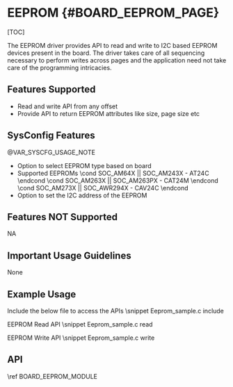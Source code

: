 # EEPROM {#BOARD_EEPROM_PAGE}

[TOC]

The EEPROM driver provides API to read and write to I2C based EEPROM devices present in the board.
The driver takes care of all sequencing necessary to perform writes across pages and
the application need not take care of the programming intricacies.

## Features Supported

- Read and write API from any offset
- Provide API to return EEPROM attributes like size, page size etc

## SysConfig Features

@VAR_SYSCFG_USAGE_NOTE

- Option to select EEPROM type based on board
- Supported EEPROMs
\cond SOC_AM64X || SOC_AM243X
        - AT24C
\endcond
\cond SOC_AM263X || SOC_AM263PX
        - CAT24M
\endcond
\cond SOC_AM273X || SOC_AWR294X
        - CAV24C
\endcond
- Option to set the I2C address of the EEPROM

## Features NOT Supported

NA

## Important Usage Guidelines

None

## Example Usage

Include the below file to access the APIs
\snippet Eeprom_sample.c include

EEPROM Read API
\snippet Eeprom_sample.c read

EEPROM Write API
\snippet Eeprom_sample.c write

## API

\ref BOARD_EEPROM_MODULE
